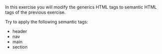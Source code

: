 In this exercise you will modify the generics HTML tags to semantic HTML tags of the previous exercise.

Try to apply the following semantic tags:

- header
- nav
- main
- section